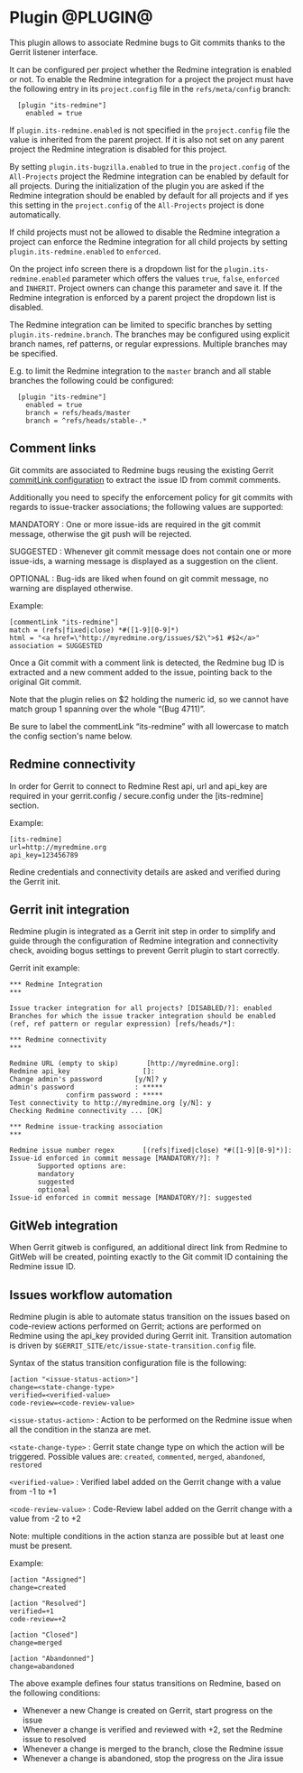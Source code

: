 Plugin @PLUGIN@
===============

This plugin allows to associate Redmine bugs to Git commits thanks to
the Gerrit listener interface.

It can be configured per project whether the Redmine integration is
enabled or not. To enable the Redmine integration for a project the
project must have the following entry in its `project.config` file in
the `refs/meta/config` branch:

```
  [plugin "its-redmine"]
    enabled = true
```

If `plugin.its-redmine.enabled` is not specified in the `project.config` file
the value is inherited from the parent project. If it is also not set
on any parent project the Redmine integration is disabled for this
project.

By setting `plugin.its-bugzilla.enabled` to true in the `project.config` of the
`All-Projects` project the Redmine integration can be enabled by default
for all projects. During the initialization of the plugin you are asked
if the Redmine integration should be enabled by default for all projects
and if yes this setting in the `project.config` of the `All-Projects`
project is done automatically.

If child projects must not be allowed to disable the Redmine integration
a project can enforce the Redmine integration for all child projects by
setting `plugin.its-redmine.enabled` to `enforced`.

On the project info screen there is a dropdown list for the
`plugin.its-redmine.enabled` parameter which offers the values `true`,
`false`, `enforced` and `INHERIT`. Project owners can change this
parameter and save it. If the Redmine integration is enforced by a
parent project the dropdown list is disabled.

The Redmine integration can be limited to specific branches by setting
`plugin.its-redmine.branch`. The branches may be configured using explicit
branch names, ref patterns, or regular expressions. Multiple branches
may be specified.

E.g. to limit the Redmine integration to the `master` branch and all
stable branches the following could be configured:

```
  [plugin "its-redmine"]
    enabled = true
    branch = refs/heads/master
    branch = ^refs/heads/stable-.*
```

Comment links
----------------

Git commits are associated to Redmine bugs reusing the existing Gerrit
[commitLink configuration][1] to extract the issue ID from commit comments.

[1]: ../../../Documentation/config-gerrit.html#__a_id_commentlink_a_section_commentlink

Additionally you need to specify the enforcement policy for git commits
with regards to issue-tracker associations; the following values are supported:

MANDATORY
:	 One or more issue-ids are required in the git commit message, otherwise
	 the git push will be rejected.

SUGGESTED
:	 Whenever git commit message does not contain one or more issue-ids,
	 a warning message is displayed as a suggestion on the client.

OPTIONAL
:	 Bug-ids are liked when found on git commit message, no warning are
	 displayed otherwise.

Example:

    [commentLink "its-redmine"]
    match = (refs|fixed|close) *#([1-9][0-9]*)
    html = "<a href=\"http://myredmine.org/issues/$2\">$1 #$2</a>"
    association = SUGGESTED

Once a Git commit with a comment link is detected, the Redmine bug ID
is extracted and a new comment added to the issue, pointing back to
the original Git commit.

Note that the plugin relies on $2 holding the numeric id, so we cannot
have match group 1 spanning over the whole “(Bug 4711)”.

Be sure to label the commentLink “its-redmine” with all lowercase to
match the config section's name below.

Redmine connectivity
---------------------

In order for Gerrit to connect to Redmine Rest api, url and api_key
are required in your gerrit.config / secure.config under the [its-redmine] section.

Example:

    [its-redmine]
    url=http://myredmine.org
    api_key=123456789
    

Redine credentials and connectivity details are asked and verified during the Gerrit init.

Gerrit init integration
-----------------------

Redmine plugin is integrated as a Gerrit init step in order to simplify and guide
through the configuration of Redmine integration and connectivity check, avoiding
bogus settings to prevent Gerrit plugin to start correctly.

Gerrit init example:

    *** Redmine Integration
    ***

    Issue tracker integration for all projects? [DISABLED/?]: enabled
    Branches for which the issue tracker integration should be enabled (ref, ref pattern or regular expression) [refs/heads/*]:

    *** Redmine connectivity
    ***

    Redmine URL (empty to skip)       [http://myredmine.org]:
    Redmine api_key                  []:
    Change admin's password        [y/N]? y
    admin's password               : *****
                  confirm password : *****
    Test connectivity to http://myredmine.org [y/N]: y
    Checking Redmine connectivity ... [OK]

    *** Redmine issue-tracking association
    ***

    Redmine issue number regex       [(refs|fixed|close) *#([1-9][0-9]*)]:
    Issue-id enforced in commit message [MANDATORY/?]: ?
           Supported options are:
           mandatory
           suggested
           optional
    Issue-id enforced in commit message [MANDATORY/?]: suggested

GitWeb integration
----------------

When Gerrit gitweb is configured, an additional direct link from Redmine to GitWeb
will be created, pointing exactly to the Git commit ID containing the Redmine issue ID.


Issues workflow automation
--------------------------

Redmine plugin is able to automate status transition on the issues based on
code-review actions performed on Gerrit; actions are performed on Redmine using
the api_key provided during Gerrit init.
Transition automation is driven by `$GERRIT_SITE/etc/issue-state-transition.config`
file.

Syntax of the status transition configuration file is the following:

    [action "<issue-status-action>"]
    change=<state-change-type>
    verified=<verified-value>
    code-review=<code-review-value>

`<issue-status-action>`
:   Action to be performed on the Redmine issue when all the condition in the stanza are met.

`<state-change-type>`
:   Gerrit state change type on which the action will be triggered.
    Possible values are: `created`, `commented`, `merged`, `abandoned`,
    `restored`

`<verified-value>`
:   Verified label added on the Gerrit change with a value from -1 to +1

`<code-review-value>`
:   Code-Review label added on the Gerrit change with a value from -2 to +2

Note: multiple conditions in the action stanza are possible but at least one must be present.

Example:

    [action "Assigned"]
    change=created

    [action "Resolved"]
    verified=+1
    code-review=+2

    [action "Closed"]
    change=merged

    [action "Abandonned"]
    change=abandoned

The above example defines four status transitions on Redmine, based on the following conditions:

* Whenever a new Change is created on Gerrit, start progress on the  issue
* Whenever a change is verified and reviewed with +2, set the Redmine issue to resolved
* Whenever a change is merged to the branch, close the Redmine issue
* Whenever a change is abandoned, stop the progress on the Jira issue
